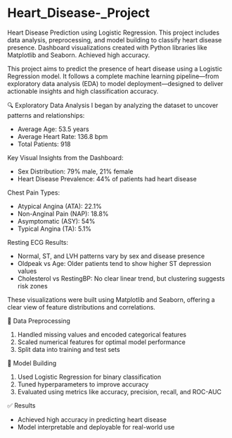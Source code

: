 # Heart_Disease-_Project
Heart Disease Prediction using Logistic Regression. This project includes data analysis, preprocessing, and model building to classify heart disease presence. Dashboard visualizations created with Python libraries like Matplotlib and Seaborn. Achieved high accuracy.

This project aims to predict the presence of heart disease using a Logistic Regression model. It follows a complete machine learning pipeline—from exploratory data analysis (EDA) to model deployment—designed to deliver actionable insights and high classification accuracy.

🔍 Exploratory Data Analysis
I began by analyzing the dataset to uncover patterns and relationships:

- Average Age: 53.5 years
- Average Heart Rate: 136.8 bpm
- Total Patients: 918

Key Visual Insights from the Dashboard:
- Sex Distribution: 79% male, 21% female
- Heart Disease Prevalence: 44% of patients had heart disease

Chest Pain Types:
- Atypical Angina (ATA): 22.1%
- Non-Anginal Pain (NAP): 18.8%
- Asymptomatic (ASY): 54%
- Typical Angina (TA): 5.1%

Resting ECG Results:
- Normal, ST, and LVH patterns vary by sex and disease presence
- Oldpeak vs Age: Older patients tend to show higher ST depression values
- Cholesterol vs RestingBP: No clear linear trend, but clustering suggests risk zones

These visualizations were built using Matplotlib and Seaborn, offering a clear view of feature distributions and correlations.

🧼 Data Preprocessing
1) Handled missing values and encoded categorical features
2) Scaled numerical features for optimal model performance
3) Split data into training and test sets

🧠 Model Building
1) Used Logistic Regression for binary classification
2) Tuned hyperparameters to improve accuracy
3) Evaluated using metrics like accuracy, precision, recall, and ROC-AUC

✅ Results
- Achieved high accuracy in predicting heart disease
- Model interpretable and deployable for real-world use
